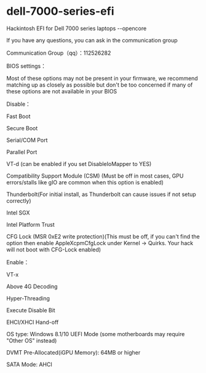 # dell-7000-series-efi
Hackintosh EFI for Dell 7000 series laptops     --opencore


   If you have any questions, you can ask in the communication group

   Communication Group（qq）：112526282


BIOS settings：

Most of these options may not be present in your firmware, we recommend matching up as closely as possible but don't be too concerned if many of these options are not available in your BIOS

Disable：


Fast Boot

Secure Boot

Serial/COM Port

Parallel Port

VT-d (can be enabled if you set DisableIoMapper to YES)

Compatibility Support Module (CSM) (Must be off in most cases, GPU errors/stalls like gIO are common 
when this option is enabled)

Thunderbolt(For initial install, as Thunderbolt can cause issues if not setup correctly)

Intel SGX

Intel Platform Trust

CFG Lock (MSR 0xE2 write protection)(This must be off, if you can't find the option then enable AppleXcpmCfgLock under Kernel -> Quirks. Your hack will not boot with CFG-Lock enabled)


Enable：

VT-x

Above 4G Decoding

Hyper-Threading

Execute Disable Bit

EHCI/XHCI Hand-off

OS type: Windows 8.1/10 UEFI Mode (some motherboards may require "Other OS" instead)

DVMT Pre-Allocated(iGPU Memory): 64MB or higher

SATA Mode: AHCI
